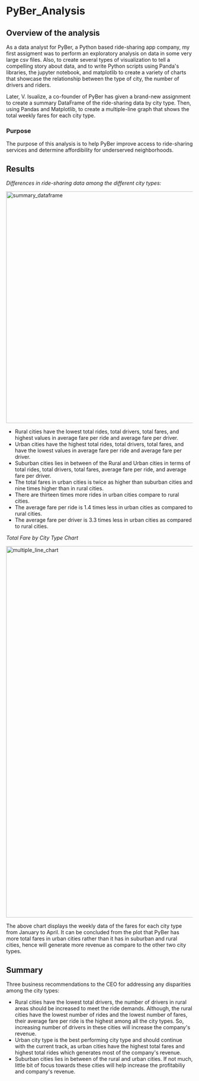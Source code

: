 # PyBer_Analysis

## Overview of the analysis 
As a data analyst for PyBer, a Python based ride-sharing app company, my first assigment was to perform an exploratory analysis on data in some very large csv files. Also, to create several types of visualization to tell a compelling story about data, and to write Python scripts using Panda's libraries, the jupyter notebook, and matplotlib to create a variety of charts that showcase the relationship between the type of city, the number of drivers and riders. 

Later, V. Isualize, a co-founder of PyBer has given a brand-new assignment to create a summary DataFrame of the ride-sharing data by city type. Then, using Pandas and Matplotlib, to create a multiple-line graph that shows the total weekly fares for each city type.

### Purpose
The purpose of this analysis is to help PyBer improve access to ride-sharing services and determine affordibility for underserved neighborhoods. 

## Results

_Differences in ride-sharing data among the different city types:_

<img width="624" alt="summary_dataframe" src="https://user-images.githubusercontent.com/95826875/151647255-5867fe93-9ae8-4b52-8a81-5f680ef39292.png">

- Rural cities have the lowest total rides, total drivers, total fares, and highest values in average fare per ride and average fare per driver.
- Urban cities have the highest total rides, total drivers, total fares, and have the lowest values in average fare per ride and average fare per driver.
- Suburban cities lies in between of the Rural and Urban cities in terms of total rides, total drivers, total fares, average fare per ride, and average fare per driver.
- The total fares in urban cities is twice as higher than suburban cities and nine times higher than in rural cities.
- There are thirteen times more rides in urban cities compare to rural cities.
- The average fare per ride is 1.4 times less in urban cities as compared to rural cities.
- The average fare per driver is 3.3 times less in urban cities as compared to rural cities.

_Total Fare by City Type Chart_

<img width="1000" alt="multiple_line_chart" src="https://user-images.githubusercontent.com/95826875/151647258-0d2bd776-3615-42fc-84b7-319da033217e.png">

The above chart displays the weekly data of the fares for each city type from January to April. It can be concluded from the plot that PyBer has more total fares in urban cities rather than it has in suburban and rural cities, hence will generate more revenue as compare to the other two city types.


## Summary

Three business recommendations to the CEO for addressing any disparities among the city types:

- Rural cities have the lowest total drivers, the number of drivers in rural areas should be increased to meet the ride demands. Although, the rural cities have the lowest number of rides and the lowest number of fares, their average fare per ride is the highest among all the city types. So, increasing number of drivers in these cities will increase the company's revenue.
- Urban city type is the best performing city type and should continue with the current track, as urban cities have the highest total fares and highest total rides which generates most of the company's revenue.
- Suburban cities lies in between of the rural and urban cities. If not much, little bit of focus towards these cities will help increase the profitabiliy and company's revenue.
